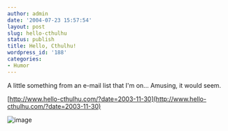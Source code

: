 ```yaml
---
author: admin
date: '2004-07-23 15:57:54'
layout: post
slug: hello-cthulhu
status: publish
title: Hello, Cthulhu!
wordpress_id: '188'
categories:
- Humor
---
```


A little something from an e-mail list that I'm on... Amusing, it would
seem.

[http://www.hello-cthulhu.com/?date=2003-11-30](http://www.hello-cthulhu.com/?date=2003-11-30)

![image](http://www.arcanology.com/images/hello-cthulhu.jpg)
